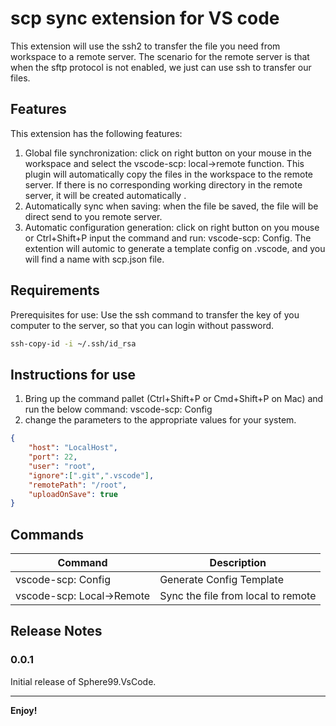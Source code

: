 # scp sync extension for VS code

This extension will use the ssh2 to transfer the file you need from workspace to a remote server. The scenario for the remote server is that when the sftp protocol is not enabled, we just can use ssh to transfer our files.
## Features
This extension has the following features:
1. Global file synchronization: click on right button on your mouse in the workspace and select the vscode-scp: local->remote function. This plugin will automatically copy the files in the workspace to the remote server. If there is no corresponding working directory in the remote server, it will be created automatically .
2. Automatically sync when saving: when the file be saved, the file will be direct send to you remote server.
3. Automatic configuration generation: click on right button on you mouse or Ctrl+Shift+P input the command and run: vscode-scp: Config. The extention will automic to generate a template config on .vscode, and you will find a name with scp.json file.

## Requirements

Prerequisites for use: Use the ssh command to transfer the key of you computer to the server, so that you can login without password.

```bash
ssh-copy-id -i ~/.ssh/id_rsa

```

## Instructions for use
1. Bring up the command pallet (Ctrl+Shift+P or Cmd+Shift+P on Mac) and run the below command: vscode-scp: Config
2. change the parameters to the appropriate values for your system.

```json
{
    "host": "LocalHost",
    "port": 22,
    "user": "root",
    "ignore":[".git",".vscode"],
    "remotePath": "/root",
    "uploadOnSave": true
}

```

## Commands

| Command      | Description |
| ----------- | ----------- |
| vscode-scp: Config      | Generate Config Template       |
| vscode-scp: Local->Remote   | Sync the file from local to remote        |


## Release Notes
### 0.0.1
Initial release of Sphere99.VsCode.

---

**Enjoy!**
